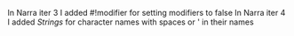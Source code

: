 In Narra iter 3 I added #!modifier for setting modifiers to false
In Narra iter 4 I added _Strings_ for character names with spaces or ' in their names
